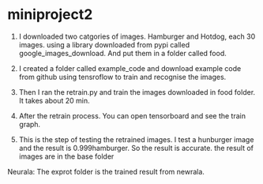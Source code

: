 # miniproject2

1. I downloaded two catgories of images. Hamburger and Hotdog, each 30 images. using a library downloaded from pypi called google_images_download. And put them in a folder called food.

2. I created a folder called example_code and download example code from github using tensroflow to train and recognise the images.

3. Then I ran the retrain.py and train the images downloaded in food folder. It takes about 20 min. 

4. After the retrain process. You can open tensorboard and see the train graph.

5. This is the step of testing the retrained images. I test a hunburger image and the result is 0.999hamburger. So the result is accurate.
the result of images are in the base folder


Neurala:
The exprot folder is the trained result from newrala.
